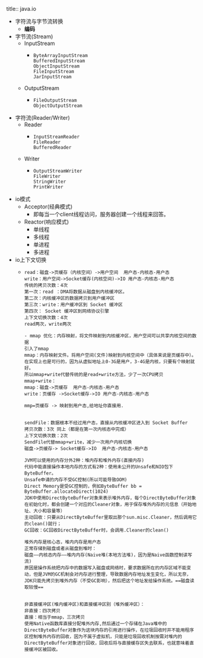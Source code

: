 title:: java.io

- 字符流与字节流转换
	- **编码**
- 字节流(Stream)
	- InputStream
		- ```
		  ByteArrayInputStream
		  BufferedInputStream
		  ObjectInputStream
		  FileInputStream
		  JarInputStream
		  ```
	- OutputStream
		- ```
		  FileOutputStream
		  ObjectOutputStream
		  ```
- 字符流(Reader/Writer)
	- Reader
		- ```
		  InputStreamReader
		  FileReader
		  BufferedReader
		  ```
	- Writer
		- ```
		  OutputStreamWriter
		  FileWriter
		  StringWriter
		  PrintWriter
		  ```
- io模式
	- Acceptor(经典模式)
		- 即每当一个client线程访问，服务器创建一个线程来回答。
	- Reactor(响应模式)
		- 单线程
		- 多线程
		- 单进程
		- 多进程
- io上下文切换
	- ```
	  read：磁盘->页缓存（内核空间）->用户空间  用户态-内核态-用户态
	  write：用户空间->Socket缓存(内核空间)->IO 用户态-内核态-用户态
	  传统的拷贝次数：4次
	  第一次：read ：DMA将数据从磁盘到内核缓冲区。
	  第二次：内核缓冲区的数据拷贝到用户缓冲区
	  第三次：write：用户缓冲区到 Socket 缓冲区
	  第四次： Socket 缓冲区到网络协议引擎
	  上下文切换次数：4次
	  read两次，write两次
	  
	  - mmap 优化：内存映射，将文件映射到内核缓冲区，用户空间可以共享内核空间的数据
	  引入了mmap
	  mmap：内存映射文件。将用户空间(文件)映射到内核空间中（具体来说是页缓存中）。在实现上也是可行的，因为从虚拟地址上0-3G是用户，3-4G是内核，只要有个映射就好。
	  所以mmap+write代替传统的是read+write方法，少了一次CPU拷贝
	  mmap+write：
	  mmap：磁盘->页缓存  用户态-内核态-用户态
	  write：页缓存 ->Socket缓存->IO 用户态-内核态-用户态
	  
	  mmp=页缓存 -> 映射到用户态,给地址你直接用.
	  
	  
	  sendFile：数据根本不经过用户态，直接从内核缓冲区进入到 Socket Buffer
	  拷贝次数：3次 同上（都是在第一次内核态中完成）
	  上下文切换次数：2次
	  SendFile代替mmap+write，减少一次用户内核切换
	  磁盘->页缓存-> Socket缓存->IO  用户态-内核态-用户态
	  
	  JVM可以使用的内存分外2种：堆内存和堆外内存(直接内存)
	  代码中能直接操作本地内存的方式有2种：使用未公开的Unsafe和NIO包下ByteBuffer。
	  Unsafe申请的内存不受GC控制(所以可能导致OOM)
	  Direct Memory是受GC控制的，例如ByteBuffer bb = ByteBuffer.allocateDirect(1024)
	  JDK中使用DirectByteBuffer对象来表示堆外内存，每个DirectByteBuffer对象在初始化时，都会创建一个对应的Cleaner对象，用于保存堆外内存的元信息（开始地址、大小和容量等）
	  主动回收：只要从DirectByteBuffer里取出那个sun.misc.Cleaner，然后调用它的clean()就行； 
	  GC回收：GC回收DirectByteBuffer时，会调用.Cleaner的clean()
	  
	  堆外内存是核心态，堆内内存是用户态
	  正常存储到磁盘或者从磁盘到堆时：
	  磁盘——内核态内存——堆内内存(Naive堆(本地方法堆)，因为是Naive函数控制读写流)
	  原因是操作系统把内存中的数据写入磁盘或网络时，要求数据所在的内存区域不能变动，但是JVM的GC机制会对内存进行整理，导致数据内存地址发生变化，所以无奈，JDK只能先拷贝到堆外内存（不受GC影响），然后把这个地址发给操作系统。==磁盘读取较慢==
	  
	  
	  非直接缓冲区(堆内缓冲区)和直接缓冲区别（堆外缓冲区）：
	  非直接：四次拷贝
	  直接：相当于mmap，三次拷贝
	  使用Native函数库直接分配堆外内存,然后通过一个存储在Java堆中的DirectByteBuffer对象作为这块内存的引用进行操作，在垃圾回收时并不能用程序区控制堆外内存的回收，因为不属于虚拟机，只能是垃圾回收机制按需对堆内的DirectByteBuffer对象进行回收，回收后将与直接缓存区失去联系，也就意味着直接缓冲区被回收。
	  
	  ```